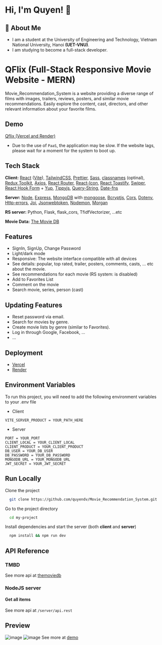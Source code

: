 # Hi, I'm Quyen! 👋

## 🚀 About Me

- I am a student at the University of Engineering and Technology, Vietnam National University, Hanoi **(UET-VNU)**.
- I am studying to become a full-stack developer.

# QFlix (Full-Stack Responsive Movie Website - MERN)

Movie_Recommendation_System is a website providing a diverse range of films with images, trailers, reviews, posters, and similar movie recommendations. Easily explore the content, cast, directors, and other relevant information about your favorite films.

## Demo

[Qflix (Vercel and Render) ](https://qflix-quyendv.vercel.app/)

- Due to the use of `PaaS`, the application may be slow. If the website lags, please wait for a moment for the system to boot up.

## Tech Stack

**Client:** [React](https://react.dev/) ([Vite](https://vitejs.dev/)), [TailwindCSS](https://tailwindcss.com/), [Prettier](https://prettier.io/), [Sass](https://sass-lang.com/), [classnames](https://www.npmjs.com/package/classnames) (optinal), [Redux Toolkit](https://redux.js.org/), [Axios](https://axios-http.com/), [React Router](https://reactrouter.com/en/main), [React-Icon](https://react-icons.github.io/react-icons), [React Toastify](https://www.npmjs.com/package/react-toastify), [Swiper](https://swiperjs.com/), [React Hook Form](https://react-hook-form.com/) + [Yup](https://www.npmjs.com/package/yup), [Tippyjs](https://atomiks.github.io/tippyjs/), [Query-String](https://www.npmjs.com/package/query-string), [Date-fns](https://date-fns.org/)

**Server:** [Node](https://nodejs.org/), [Express](https://expressjs.com/), [MongoDB](odb.com) with [mongoose](mongoosejs.com/), [Bcryptjs](https://www.npmjs.com/package/bcryptjs), [Cors](https://www.npmjs.com/package/cors), [Dotenv](https://www.npmjs.com/package/dotenv), [Http-errors](https://www.npmjs.com/package/http-errors), [Joi](https://joi.dev/), [Jsonwebtoken](https://www.npmjs.com/package/jsonwebtoken), [Nodemon](https://www.npmjs.com/package/nodemon), [Morgan](https://www.npmjs.com/package/morgan)

**RS server:** Python, Flask, flask_cors, TfidfVectorizer, ...etc

**Movie Data:** [The Movie DB](https://www.themoviedb.org/)

## Features

- SignIn, SignUp, Change Password
- Light/dark mode
- Responsive: The website interface compatible with all devices
- See details: popular, top rated, trailer, posters, comments, casts, ... etc about the movie.
- See recommendations for each movie (RS system: is disabled)
- Add to Favorites List
- Comment on the movie
- Search movie, series, person (cast)

## Updating Features

- Reset password via email.
- Search for movies by genre.
- Create movie lists by genre (similar to Favorites).
- Log in through Google, Facebook, ...
- ...

## Deployment

- [Vercel](https://vercel.com/)
- [Render](https://render.com/)

## Environment Variables

To run this project, you will need to add the following environment variables to your .env file

- Client

`VITE_SERVER_PRODUCT = YOUR_PATH_HERE`

- Server

```
PORT = YOUR_PORT
CLIENT_LOCAL = YOUR_CLIENT_LOCAL
CLIENT_PRODUCT = YOUR_CLIENT_PRODUCT
DB_USER = YOUR_DB_USER
DB_PASSWORD = YOUR_DB_PASSWORD
MONGODB_URL = YOUR_MONGODB_URL
JWT_SECRET = YOUR_JWT_SECRET
```

## Run Locally

Clone the project

```bash
  git clone https://github.com/quyendv/Movie_Recommendation_System.git
```

Go to the project directory

```bash
  cd my-project
```

Install dependencies and start the server (both **client** and **server**)

```bash
  npm install && npm run dev
```

## API Reference

### TMBD

See more api at [themoviedb](https://developer.themoviedb.org/reference/intro/getting-started)

### NodeJS server

#### Get all items

See more api at `/server/api.rest`

## Preview

![image](https://github.com/quyendv/Movie_Recommendation_System/assets/80147846/b0c5696b-0e68-4217-8dde-87e4095ccc49)
![image](https://github.com/quyendv/Movie_Recommendation_System/assets/80147846/bc05cad5-b205-4080-8bb3-ff50137a1d17)
See more at [demo](https://qflix-quyendv.vercel.app/)
